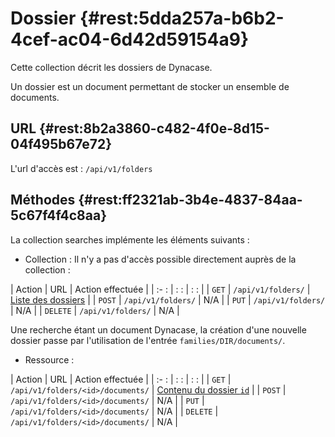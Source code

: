 # Dossier {#rest:5dda257a-b6b2-4cef-ac04-6d42d59154a9}

Cette collection décrit les dossiers de Dynacase. 

Un dossier est un document permettant de stocker un ensemble de documents.

## URL {#rest:8b2a3860-c482-4f0e-8d15-04f495b67e72}

L'url d'accès est : `/api/v1/folders`

## Méthodes {#rest:ff2321ab-3b4e-4837-84aa-5c67f4f4c8aa}

La collection searches implémente les éléments suivants :

* Collection : Il n'y a pas d'accès possible directement auprès de la collection :

| Action   | URL                          | Action effectuée                                          |
| :-     : | :                          : | :                                                       : |
| `GET`    | `/api/v1/folders/`           | [Liste des dossiers][folders_collection]                  |
| `POST`   | `/api/v1/folders/`           | N/A                                                       |
| `PUT`    | `/api/v1/folders/`           | N/A                                                       |
| `DELETE` | `/api/v1/folders/`           | N/A                                                       |

<span class="flag inline nota-bene"></span> Une recherche étant un document Dynacase, la création d'une nouvelle 
dossier passe par l'utilisation de l'entrée `families/DIR/documents/`.

* Ressource :

| Action   | URL                               | Action effectuée                           |
| :-     : | :                             :   | :                                  :       |
| `GET`    | `/api/v1/folders/<id>/documents/` | [Contenu du dossier `id`][folders_content] |
| `POST`   | `/api/v1/folders/<id>/documents/` | N/A                                        |
| `PUT`    | `/api/v1/folders/<id>/documents/` | N/A                                        |
| `DELETE` | `/api/v1/folders/<id>/documents/` | N/A                                        |


<!-- links -->

[folders_collection]: #rest:b3f83d12-4ea7-44e2-8509-1145d05003d6
[folders_content]: #rest:f3e3869b-4dcf-40ee-9733-3f4b57e2386f
